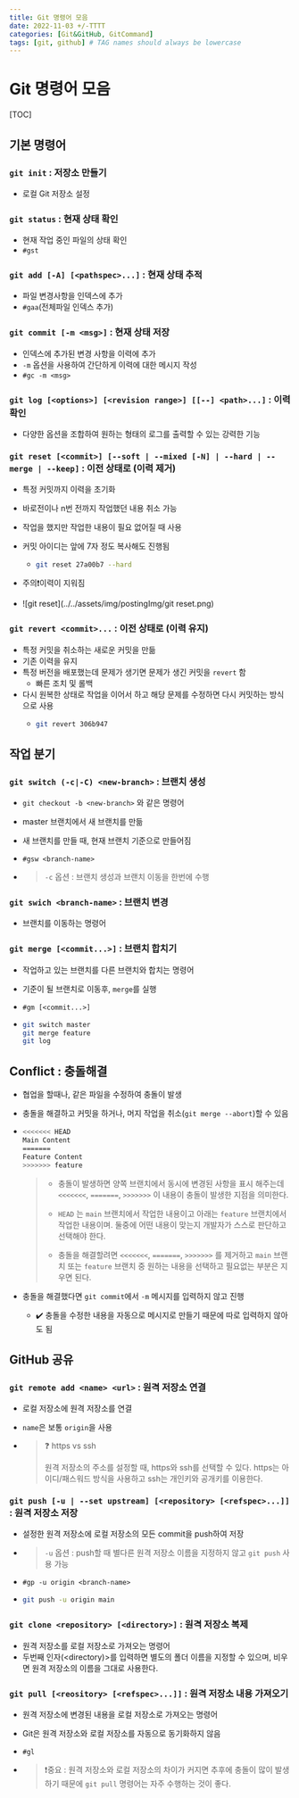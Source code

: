 ```yaml
---
title: Git 명령어 모음
date: 2022-11-03 +/-TTTT
categories: [Git&GitHub, GitCommand]
tags: [git, github] # TAG names should always be lowercase
---
```


# Git 명령어 모음

[TOC]

## 기본 명령어

### `git init` : 저장소 만들기

- 로컬 Git 저장소 설정

### `git status` : 현재 상태 확인

- 현재 작업 중인 파일의 상태 확인
- `#gst`

### `git add [-A] [<pathspec>...]`  : 현재 상태 추적

- 파일 변경사항을 인덱스에 추가
- `#gaa`(전체파일 인덱스 추가)

### `git commit [-m <msg>]`  : 현재 상태 저장

- 인덱스에 추가된 변경 사항을 이력에 추가
- `-m` 옵션을 사용하여 간단하게 이력에 대한 메시지 작성
- `#gc -m <msg>`

### `git log [<options>] [<revision range>] [[--] <path>...]`  : 이력 확인

- 다양한 옵션을 조합하여 원하는 형태의 로그를 출력할 수 있는 강력한 기능 

### `git reset [<commit>] [--soft | --mixed [-N] | --hard | --merge | --keep]`  : 이전 상태로 (이력 제거)

- 특정 커밋까지 이력을 초기화
- 바로전이나 n번 전까지 작업했던 내용 취소 가능
- 작업을 했지만 작업한 내용이 필요 없어질 때 사용
- 커밋 아이디는 앞에 7자 정도 복사해도 진행됨
  - ```bash
    git reset 27a00b7 --hard
    ```
- 주의❗️이력이 지워짐

- ![git reset](../../assets/img/postingImg/git reset.png)

### `git revert <commit>...`  : 이전 상태로 (이력 유지)

- 특정 커밋을 취소하는 새로운 커밋을 만듦
- 기존 이력을 유지
- 특정 버전을 배포했는데 문제가 생기면 문제가 생긴 커밋을 `revert` 함
  - 빠른 조치 및 롤백
- 다시 원복한 상태로 작업을 이어서 하고 해당 문제를 수정하면 다시 커밋하는 방식으로 사용
  - ```bash
    git revert 306b947
    ```



## 작업 분기

### `git switch (-c|-C) <new-branch>` : 브랜치 생성 

- `git checkout -b <new-branch>` 와 같은 명령어

- master 브랜치에서 새 브랜치를 만듦

- 새 브랜치를 만들 때, 현재 브랜치 기준으로 만들어짐

- `#gsw <branch-name>`

- > `-c` 옵션 : 브랜치 생성과 브랜치 이동을 한번에 수행

### `git swich <branch-name>` : 브랜치 변경

- 브랜치를 이동하는 명령어

### `git merge [<commit...>]` : 브랜치 합치기

- 작업하고 있는 브랜치를 다른 브랜치와 합치는 명령어

- 기준이 될 브랜치로 이동후, `merge`를 실행

- `#gm [<commit...>]`

- ```bash
  git switch master 
  git merge feature
  git log
  ```



## Conflict : 충돌해결

- 협업을 할때나, 같은 파일을 수정하여 충돌이 발생

- 충돌을 해결하고 커밋을 하거나, 머지 작업을 취소(`git merge --abort`)할 수 있음

- ```bash
  <<<<<<< HEAD
  Main Content
  =======
  Feature Content
  >>>>>>> feature
  ```

  > - 충돌이 발생하면 양쪽 브랜치에서 동시에 변경된 사항을 표시 해주는데 `<<<<<<<`, `=======`, `>>>>>>>` 이 내용이 충돌이 발생한 지점을 의미한다.
  >
  > - `HEAD` 는 `main` 브랜치에서 작업한 내용이고 아래는  `feature` 브랜치에서 작업한 내용이며. 둘중에 어떤 내용이 맞는지 개발자가 스스로 판단하고 선택해야 한다.
  >
  > - 충돌을 해결할려면 `<<<<<<<`, `=======`, `>>>>>>>` 를 제거하고  `main` 브랜치 또는 `feature` 브랜치 중 원하는 내용을 선택하고 필요없는 부분은 지우면 된다.

- 충돌을 해결했다면 `git commit`에서 `-m` 메시지를 입력하지 않고 진행

  - ✔️ 충돌을 수정한 내용을 자동으로 메시지로 만들기 때문에 따로 입력하지 않아도 됨



## GitHub 공유

### `git remote add <name> <url>` : 원격 저장소 연결

- 로컬 저장소에 원격 저장소를 연결

- `name`은 보통 `origin`을 사용

- > ❓ https vs ssh
  >
  > 원격 저장소의 주소를 설정할 때, https와 ssh를 선택할 수 있다. https는 아이디/패스워드 방식을 사용하고 ssh는 개인키와 공개키를 이용한다.

### `git push [-u | --set upstream] [<repository> [<refspec>...]] ` : 원격 저장소 저장

- 설정한 원격 저장소에 로컬 저장소의 모든 commit을 push하여 저장

- > `-u` 옵션 : push할 때 별다른 원격 저장소 이름을 지정하지 않고 `git push` 사용 가능

- `#gp -u origin <branch-name>`

- ```bash
  git push -u origin main
  ```

### `git clone <repository> [<directory>]` : 원격 저장소 복제

- 원격 저장소를 로컬 저장소로 가져오는 명령어
- 두번째 인자(<directory)>를 입력하면 별도의 폴더 이름을 지정할 수 있으며, 비우면 원격 저장소의 이름을 그대로 사용한다. 

### `git pull [<reository> [<refspec>...]]` : 원격 저장소 내용 가져오기

- 원격 저장소에 변경된 내용을 로컬 저장소로 가져오는 명령어

- Git은 원격 저장소와 로컬 저장소를 자동으로 동기화하지 않음

- `#gl`

- > ❗️중요 : 원격 저장소와 로컬 저장소의 차이가 커지면 추후에 충돌이 많이 발생하기 때문에 `git pull` 명령어는 자주 수행하는 것이 좋다.

  
  
  